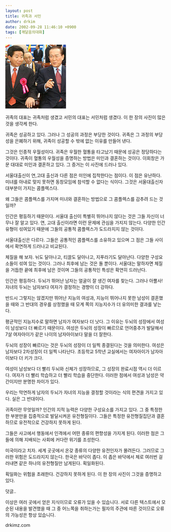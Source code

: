 ```yaml
---
layout: post
title: 귀족과 서민
author: drkim
date: 2002-09-28 11:46:10 +0900
tags: [깨달음의대화]
---
```

![](.//files/attach/images/198/409/1033181170.jpg)  
  
귀족의 대표는 귀족처럼 생겼고 서민의 대표는 서민처럼 생겼다. 이 한 장의 사진이 많은 것을 생각케 한다.
  

  
귀족은 성공하고 있다. 그러나 그 성공의 과정은 부당한 것이다. 귀족은 그 과정의 부당성을 은폐하기 위해, 귀족이 성공할 수 밖에 없는 이유를 만들어 낸다.
  

  
그것은 인종적 우월성이다. 귀족은 우월한 혈통을 타고났기 때문에 성공은 정당하다는 것이다. 귀족이 혈통의 우월성을 증명하는 방법은 미인과 결혼하는 것이다. 이회창은 가문 대대로 미인과 결혼하고 있다. 그 증거는 이 사진에 드러나 있다.
  

  
서울대출신이 연,고대 출신과 다른 점은 미인에 집착한다는 점이다. 이 점은 유난하다. 미녀를 아내로 맞지 못하면 동창모임에 참석할 수 없다는 식이다. 그것은 서울대출신자 대부분이 가지는 콤플렉스다.
  

  
왜 그들은 콤플렉스를 가지며 미녀와 결혼하는 방법으로 그 콤플렉스를 감추려 드는 것일까?
  

  
인간은 평등하기 때문이다. 서울대 출신이 특별히 뛰어나지 않다는 것은 그들 자신이 너무나 잘 알고 있다. 연, 고대 출신이라면 이런 문제에 관심을 가지지 않는다. 다양한 인간유형이 섞여있기 때문에 그들의 공통적 콤플렉스가 도드라지지 않는 것이다.
  

  
서울대출신은 다르다. 그들은 공통적인 콤플렉스를 소유하고 있으며 그 점은 그들 사이에서 확연하게 드러나고 비교된다.
  

  
체질을 해 보자. 뉘도 달아나고, 티끌도 달아나고, 지푸라기도 달아난다. 다양한 구성요소들이 섞여 있는 것이다. 그러나 최후에 남는 것은 돌 뿐이다. 서울대는 말하자면 체질을 거듭한 끝에 최후에 남은 것이며 그들의 공통적인 특성은 확연히 드러난다.
  

  
인간은 평등하다. 두뇌가 뛰어난 남자는 얼굴이 잘 생긴 여자를 찾는다. 그러나 아뿔사! 자녀의 두뇌는 남자보다 여자가 결정하는 경향이 더 강하다.
  

  
반드시 그렇지는 않겠지만 뛰어난 지능의 여성과, 지능이 뛰어나지 못한 남성이 결혼했을 때와 그 반대의 경우를 상정했을 때 모계 쪽의 지능지수가 더 유의미한 결과를 낳는다.
  

  
평균적인 지능지수로 말하면 남자가 여자보다 더 낫다. 그 이유는 두뇌의 성장에서 여성이 남성보다 더 빠르기 때문이다. 여성은 두뇌의 성장이 빠르므로 언어중추가 발달해서 7살 여자아이가 같은 나이의 남자아이보다 말을 더 잘한다.
  

  
두뇌의 성장이 빠르다는 것은 두뇌의 성장이 더 일찍 종결된다는 것을 의미한다. 여성은 남자보다 2차성징이 더 일찍 나타난다. 초등학교 5학년 교실에서는 여자아이가 남자아이보다 더 키가 크다.
  

  
여성이 남성보다 더 빨리 두뇌와 신체가 성장하므로, 그 성장의 완료시점 역시 더 이르다. 여자가 더 빨리 학습하고 더 빨리 학습을 중단한다. 이러한 점에서 여성과 남성은 약간이지만 분명한 차이가 있다.
  

  
우리는 막연하게 남자의 두뇌가 자녀의 지능을 결정할 것이라는 식의 편견을 가지고 있다. 실은 그 반대이다.
  

  
귀족이란 무엇일까? 인간의 지적 능력은 다양한 구성요소를 가지고 있다. 그 중 특정한 한 부분만을 집중적으로 발달시켜온 유전형질이다. 그들은 특정한 유전형질집단과 결혼하므로 유전적으로 건강하지 못하게 된다.
  

  
그들은 사고에서 행동에서 인격에서 어떤 종류의 편향성을 가지게 된다. 이러한 점은 그들에 의해 지배되는 사회에 커다란 위기를 조성한다.
  

  
미국이라고 치자. 세계 곳곳에서 온갖 종류의 다양한 유전인자가 몰려든다. 그러므로 그러한 위험은 도드라지지 않는다. 한국은 바닥이 좁다. 이 좁은 바닥에서 체로 여러번 걸러내면 같은 하나의 유전형질만 남게된다. 획일화된다.
  

  
획일화는 위험을 초래한다. 건강하지 못하게 된다. 이 한 장의 사진이 그것을 증명하고 있다.
  

  

  
덧글..
  
이상은 여러 곳에서 얻은 지식이므로 오류가 있을 수 있습니다. 서로 다른 텍스트에서 모순된 내용을 발견했을 때 그 중 어느쪽을 취하는가는 필자의 주관에 따른 것이므로 오류의 가능성은 항상 있습니다.
  

  
drkimz.com